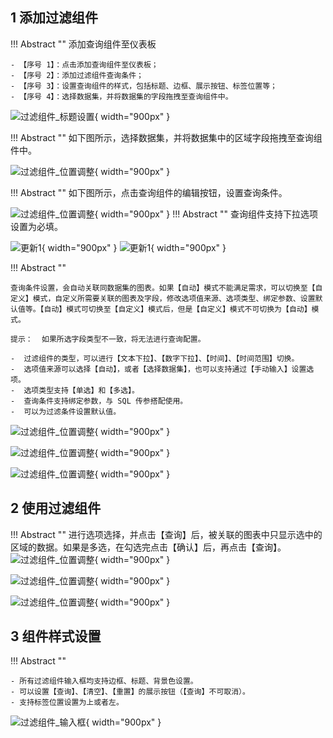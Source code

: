 ## 1 添加过滤组件
!!! Abstract ""
	添加查询组件至仪表板
	
	- 【序号 1】：点击添加查询组件至仪表板；
	- 【序号 2】：添加过滤组件查询条件；
	- 【序号 3】：设置查询组件的样式，包括标题、边框、展示按钮、标签位置等；
	- 【序号 4】：选择数据集，并将数据集的字段拖拽至查询组件中。

![过滤组件_标题设置](../../img/dashboard_generation/2.0查询组件.png){ width="900px" }

!!! Abstract ""
	如下图所示，选择数据集，并将数据集中的区域字段拖拽至查询组件中。

![过滤组件_位置调整](../../img/dashboard_generation/2.0过滤组件拖拽字段.png){ width="900px" }

!!! Abstract ""
	如下图所示，点击查询组件的编辑按钮，设置查询条件。

![过滤组件_位置调整](../../img/dashboard_generation/2.0过滤组件拖拽字段.png){ width="900px" }
!!! Abstract ""
	查询组件支持下拉选项设置为必填。

![更新1](../../newimg/v2-2-7.png){ width="900px" }
![更新1](../../newimg/v2-2-8.png){ width="900px" }

!!! Abstract ""

	查询条件设置，会自动关联同数据集的图表。如果【自动】模式不能满足需求，可以切换至【自定义】模式，自定义所需要关联的图表及字段，修改选项值来源、选项类型、绑定参数、设置默认值等。【自动】模式可切换至【自定义】模式后，但是【自定义】模式不可切换为【自动】模式。

	提示：  如果所选字段类型不一致，将无法进行查询配置。

	-  过滤组件的类型，可以进行【文本下拉】、【数字下拉】、【时间】、【时间范围】切换。
	-  选项值来源可以选择【自动】，或者【选择数据集】，也可以支持通过【手动输入】设置选项。
	-  选项类型支持【单选】和【多选】。
	-  查询条件支持绑定参数，与 SQL 传参搭配使用。
	-  可以为过滤条件设置默认值。
	
![过滤组件_位置调整](../../img/dashboard_generation/2.0设置过滤条件.png){ width="900px" }

![过滤组件_位置调整](../../img/dashboard_generation/2.0查询条件设置.png){ width="900px" }

![过滤组件_位置调整](../../img/dashboard_generation/2.0过滤组件参数绑定.png){ width="900px" }

## 2 使用过滤组件
!!! Abstract ""
	进行选项选择，并点击【查询】后，被关联的图表中只显示选中的区域的数据。如果是多选，在勾选完点击【确认】后，再点击【查询】。
![过滤组件_位置调整](../../img/dashboard_generation/2.0进行查询.png){ width="900px" }

![过滤组件_位置调整](../../img/dashboard_generation/2.0过滤组件选项多选确认.png){ width="900px" }

![过滤组件_位置调整](../../img/dashboard_generation/2.0过滤组件多选确定.png){ width="900px" }

## 3 组件样式设置

!!! Abstract ""

	- 所有过滤组件输入框均支持边框、标题、背景色设置。
	- 可以设置【查询】、【清空】、【重置】的展示按钮（【查询】不可取消）。
	- 支持标签位置设置为上或者左。

![过滤组件_输入框](../../img/dashboard_generation/2.0组件样式设置.png){ width="900px" }



